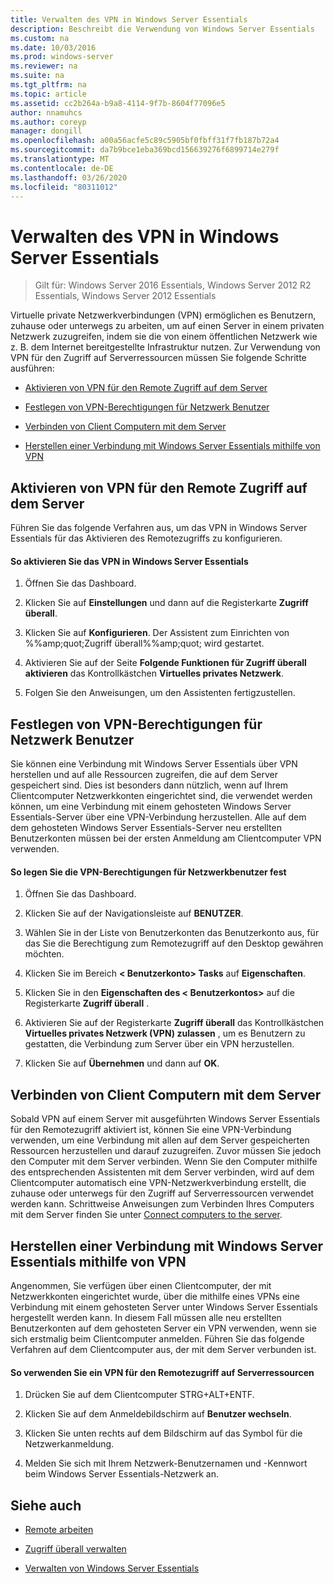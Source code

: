 ```yaml
---
title: Verwalten des VPN in Windows Server Essentials
description: Beschreibt die Verwendung von Windows Server Essentials
ms.custom: na
ms.date: 10/03/2016
ms.prod: windows-server
ms.reviewer: na
ms.suite: na
ms.tgt_pltfrm: na
ms.topic: article
ms.assetid: cc2b264a-b9a8-4114-9f7b-8604f77096e5
author: nnamuhcs
ms.author: coreyp
manager: dongill
ms.openlocfilehash: a00a56acfe5c89c5905bf0fbff31f7fb187b72a4
ms.sourcegitcommit: da7b9bce1eba369bcd156639276f6899714e279f
ms.translationtype: MT
ms.contentlocale: de-DE
ms.lasthandoff: 03/26/2020
ms.locfileid: "80311012"
---
```

# <a name="manage-vpn-in-windows-server-essentials"></a>Verwalten des VPN in Windows Server Essentials

>Gilt für: Windows Server 2016 Essentials, Windows Server 2012 R2 Essentials, Windows Server 2012 Essentials 
  
 Virtuelle private Netzwerkverbindungen (VPN) ermöglichen es Benutzern, zuhause oder unterwegs zu arbeiten, um auf einen Server in einem privaten Netzwerk zuzugreifen, indem sie die von einem öffentlichen Netzwerk wie z. B. dem Internet bereitgestellte Infrastruktur nutzen. Zur Verwendung von VPN für den Zugriff auf Serverressourcen müssen Sie folgende Schritte ausführen:  
  
-   [Aktivieren von VPN für den Remote Zugriff auf dem Server](Manage-VPN-in-Windows-Server-Essentials.md#BKMK_1)  
  
-   [Festlegen von VPN-Berechtigungen für Netzwerk Benutzer](Manage-VPN-in-Windows-Server-Essentials.md#BKMK_2)  
  
-   [Verbinden von Client Computern mit dem Server](Manage-VPN-in-Windows-Server-Essentials.md#BKMK_Connect)  
  
-   [Herstellen einer Verbindung mit Windows Server Essentials mithilfe von VPN](Manage-VPN-in-Windows-Server-Essentials.md#BKMK_3)  
  
##  <a name="enable-vpn-for-remote-access-on-the-server"></a><a name="BKMK_1"></a>Aktivieren von VPN für den Remote Zugriff auf dem Server  
 Führen Sie das folgende Verfahren aus, um das VPN in Windows Server Essentials für das Aktivieren des Remotezugriffs zu konfigurieren.  
  
#### <a name="to-enable-vpn-in-windows-server-essentials"></a>So aktivieren Sie das VPN in Windows Server Essentials  
  
1.  Öffnen Sie das Dashboard.  
  
2.  Klicken Sie auf **Einstellungen** und dann auf die Registerkarte **Zugriff überall**.  
  
3.  Klicken Sie auf **Konfigurieren**. Der Assistent zum Einrichten von %%amp;quot;Zugriff überall%%amp;quot; wird gestartet.  
  
4.  Aktivieren Sie auf der Seite **Folgende Funktionen für Zugriff überall aktivieren** das Kontrollkästchen **Virtuelles privates Netzwerk**.  
  
5.  Folgen Sie den Anweisungen, um den Assistenten fertigzustellen.  
  
##  <a name="set-vpn-permissions-for-network-users"></a><a name="BKMK_2"></a>Festlegen von VPN-Berechtigungen für Netzwerk Benutzer  
 Sie können eine Verbindung mit Windows Server Essentials über VPN herstellen und auf alle Ressourcen zugreifen, die auf dem Server gespeichert sind. Dies ist besonders dann nützlich, wenn auf Ihrem Clientcomputer Netzwerkkonten eingerichtet sind, die verwendet werden können, um eine Verbindung mit einem gehosteten Windows Server Essentials-Server über eine VPN-Verbindung herzustellen. Alle auf dem dem gehosteten Windows Server Essentials-Server neu erstellten Benutzerkonten müssen bei der ersten Anmeldung am Clientcomputer VPN verwenden.  
  
#### <a name="to-set-vpn-permissions-for-network-users"></a>So legen Sie die VPN-Berechtigungen für Netzwerkbenutzer fest  
  
1.  Öffnen Sie das Dashboard.  
  
2.  Klicken Sie auf der Navigationsleiste auf **BENUTZER**.  
  
3.  Wählen Sie in der Liste von Benutzerkonten das Benutzerkonto aus, für das Sie die Berechtigung zum Remotezugriff auf den Desktop gewähren möchten.  
  
4.  Klicken Sie im Bereich **< Benutzerkonto\> Tasks** auf **Eigenschaften**.  
  
5.  Klicken Sie in den **Eigenschaften des < Benutzerkontos\>** auf die Registerkarte **Zugriff überall** .  
  
6.  Aktivieren Sie auf der Registerkarte **Zugriff überall** das Kontrollkästchen **Virtuelles privates Netzwerk (VPN) zulassen**  , um es Benutzern zu gestatten, die Verbindung zum Server über ein VPN herzustellen.  
  
7.  Klicken Sie auf **Übernehmen** und dann auf **OK**.  
  
##  <a name="connect-client-computers-to-the-server"></a><a name="BKMK_Connect"></a>Verbinden von Client Computern mit dem Server  
 Sobald VPN auf einem Server mit ausgeführten Windows Server Essentials für den Remotezugriff aktiviert ist, können Sie eine VPN-Verbindung verwenden, um eine Verbindung mit allen auf dem Server gespeicherten Ressourcen herzustellen und darauf zuzugreifen. Zuvor müssen Sie jedoch den Computer mit dem Server verbinden. Wenn Sie den Computer mithilfe des entsprechenden Assistenten mit dem Server verbinden, wird auf dem Clientcomputer automatisch eine VPN-Netzwerkverbindung erstellt, die zuhause oder unterwegs für den Zugriff auf Serverressourcen verwendet werden kann. Schrittweise Anweisungen zum Verbinden Ihres Computers mit dem Server finden Sie unter [Connect computers to the server](../use/Get-Connected-in-Windows-Server-Essentials.md#BKMK_9).  
  
##  <a name="use-vpn-to-connect-to-windows-server-essentials"></a><a name="BKMK_3"></a>Herstellen einer Verbindung mit Windows Server Essentials mithilfe von VPN  
 Angenommen, Sie verfügen über einen Clientcomputer, der mit Netzwerkkonten eingerichtet wurde, über die mithilfe eines VPNs eine Verbindung mit einem gehosteten Server unter Windows Server Essentials hergestellt werden kann. In diesem Fall müssen alle neu erstellten Benutzerkonten auf dem gehosteten Server ein VPN verwenden, wenn sie sich erstmalig beim Clientcomputer anmelden. Führen Sie das folgende Verfahren auf dem Clientcomputer aus, der mit dem Server verbunden ist.  
  
#### <a name="to-use-vpn-to-remotely-access-server-resources"></a>So verwenden Sie ein VPN für den Remotezugriff auf Serverressourcen  
  
1.  Drücken Sie auf dem Clientcomputer STRG+ALT+ENTF.  
  
2.  Klicken Sie auf dem Anmeldebildschirm auf **Benutzer wechseln**.  
  
3.  Klicken Sie unten rechts auf dem Bildschirm auf das Symbol für die Netzwerkanmeldung.  
  
4.  Melden Sie sich mit Ihrem Netzwerk-Benutzernamen und -Kennwort beim Windows Server Essentials-Netzwerk an.  
  
## <a name="see-also"></a>Siehe auch  
  
-   [Remote arbeiten](../use/Work-Remotely-in-Windows-Server-Essentials.md)  
  
-   [Zugriff überall verwalten](Manage-Anywhere-Access-in-Windows-Server-Essentials.md)  
  
-   [Verwalten von Windows Server Essentials](Manage-Windows-Server-Essentials.md)
